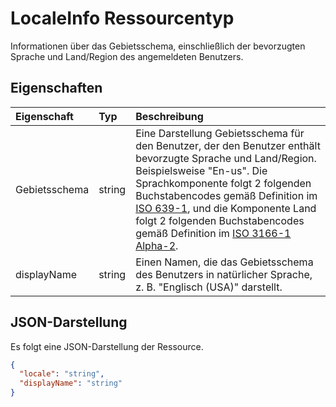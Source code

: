 # <a name="localeinfo-resource-type"></a>LocaleInfo Ressourcentyp

Informationen über das Gebietsschema, einschließlich der bevorzugten Sprache und Land/Region des angemeldeten Benutzers.


## <a name="properties"></a>Eigenschaften
| Eigenschaft     | Typ   |Beschreibung|
|:---------------|:--------|:----------|
|Gebietsschema|string|Eine Darstellung Gebietsschema für den Benutzer, der den Benutzer enthält bevorzugte Sprache und Land/Region. Beispielsweise "En-us". Die Sprachkomponente folgt 2 folgenden Buchstabencodes gemäß Definition im [ISO 639-1](http://www.iso.org/iso/home/standards/language_codes.htm), und die Komponente Land folgt 2 folgenden Buchstabencodes gemäß Definition im [ISO 3166-1 Alpha-2](http://www.iso.org/iso/country_codes.htm).|
|displayName|string|Einen Namen, die das Gebietsschema des Benutzers in natürlicher Sprache, z. B. "Englisch (USA)" darstellt.|

## <a name="json-representation"></a>JSON-Darstellung

Es folgt eine JSON-Darstellung der Ressource.

<!-- {
  "blockType": "resource",
  "optionalProperties": [

  ],
  "@odata.type": "microsoft.graph.localeInfo"
}-->

```json
{
  "locale": "string",
  "displayName": "string"
}

```

<!-- uuid: 8fcb5dbc-d5aa-4681-8e31-b001d5168d79
2015-10-25 14:57:30 UTC -->
<!-- {
  "type": "#page.annotation",
  "description": "localeInfo resource",
  "keywords": "",
  "section": "documentation",
  "tocPath": ""
}-->